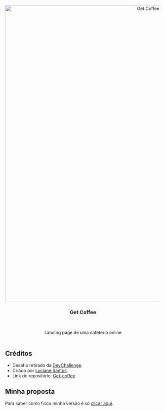<br />
<p align="center">
    <img src="https://raw.githubusercontent.com/lucianesantcs/get-coffee/master/design/mockup.png" alt="Get Coffee Design" width="960">

  <h3 align="center">Get Coffee</h3>
 <br />
  <p align="center">
     Landing page de uma cafeteria online
       <br />
    <br />
</p>

## Créditos

- Desafio retirado da [DevChallenge](https://devchallenge.com.br/).
- Criado por [Luciane Santos](https://github.com/lucianesantcs/).
- Link do repositório: [Get-coffee](https://github.com/lucianesantcs/get-coffee).

## Minha proposta

Para saber como ficou minha versão é só [clicar aqui](https://get-coffee.netlify.app/).
